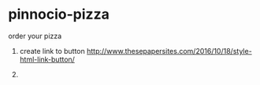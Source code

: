 # pinnocio-pizza
order your pizza 


1) create link to button
http://www.thesepapersites.com/2016/10/18/style-html-link-button/

2)
